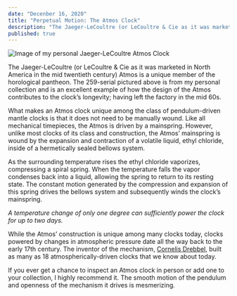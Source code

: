 ```yaml
---
date: "Decenber 16, 2020"
title: "Perpetual Motion: The Atmos Clock"
description: "The Jaeger-LeCoultre (or LeCoultre & Cie as it was marketed in North America in the mid twentieth century) Atmos is a unique member of the horological pantheon. The Atmos in my personal collection and is an excellent example of how the design of the clock contributes to its longevity; having left the factory in the mid 60s."
published: true
---
```


![Image of my personal Jaeger-LeCoultre Atmos Clock](https://s3.amazonaws.com/reckart.blog/6M6A5291-min.jpg)

The Jaeger-LeCoultre (or LeCoultre & Cie as it was marketed in North America in the mid twentieth century) Atmos is a unique member of the horological pantheon. The 259-serial pictured above is from my personal collection and is an excellent example of how the design of the Atmos contributes to the clock’s longevity; having left the factory in the mid 60s.

What makes an Atmos clock unique among the class of pendulum-driven mantle clocks is that it does not need to be manually wound. Like all mechanical timepieces, the Atmos is driven by a mainspring. However, unlike most clocks of its class and construction, the Atmos’ mainspring is wound by the expansion and contraction of a volatile liquid, ethyl chloride, inside of a hermetically sealed bellows system.

As the surrounding temperature rises the ethyl chloride vaporizes, compressing a spiral spring. When the temperature falls the vapor condenses back into a liquid, allowing the spring to return to its resting state. The constant motion generated by the compression and expansion of this spring drives the bellows system and subsequently winds the clock’s mainspring.

_A temperature change of only one degree can sufficiently power the clock for up to two days._

While the Atmos’ construction is unique among many clocks today, clocks powered by changes in atmospheric pressure date all the way back to the early 17th century. The inventor of the mechanism, [Cornelis Drebbel](https://en.wikipedia.org/wiki/Cornelis_Drebbel), built as many as 18 atmospherically-driven clocks that we know about today.

If you ever get a chance to inspect an Atmos clock in person or add one to your collection, I highly recommend it. The smooth motion of the pendulum and openness of the mechanism it drives is mesmerizing.
